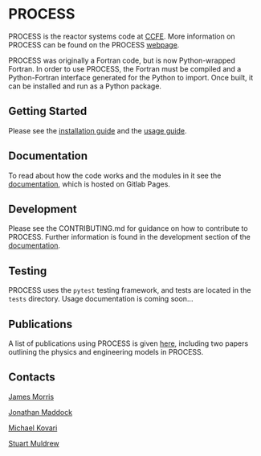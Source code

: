 # PROCESS
PROCESS is the reactor systems code at [CCFE](www.ccfe.ac.uk). More information on PROCESS
can be found on the PROCESS [webpage](https://ccfe.ukaea.uk/resources/process/).

PROCESS was originally a Fortran code, but is now Python-wrapped Fortran. In order to use PROCESS, the Fortran must be compiled and a Python-Fortran interface generated for the Python to import. Once built, it can be installed and run as a Python package.

## Getting Started
Please see the [installation guide](http://process.gitpages.ccfe.ac.uk/process/installation) and the [usage guide](http://process.gitpages.ccfe.ac.uk/process/usage).

## Documentation
To read about how the code works and the modules in it see the [documentation](http://process.gitpages.ccfe.ac.uk/process), which is hosted on Gitlab Pages.

## Development
Please see the CONTRIBUTING.md for guidance on how to contribute to PROCESS. Further information is found in the development section of the [documentation](http://process.gitpages.ccfe.ac.uk/process).

## Testing
PROCESS uses the `pytest` testing framework, and tests are located in the `tests` directory. Usage documentation is coming soon...

## Publications
A list of publications using PROCESS is given [here](http://process.gitpages.ccfe.ac.uk/process/publications), including two papers outlining the physics and engineering models in PROCESS.

## Contacts
[James Morris](james.morris2@ukaea.uk)

[Jonathan Maddock](jonathan.maddock@ukaea.uk)

[Michael Kovari](michael.kovari@ukaea.uk)

[Stuart Muldrew](stuart.muldrew@ukaea.uk)